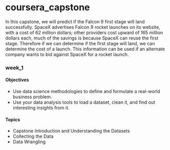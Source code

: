# coursera_capstone
In this capstone, we will predict if the Falcon 9 first stage will land successfully. SpaceX advertises Falcon 9 rocket launches on its website, with a cost of 62 million dollars; other providers cost upward of 165 million dollars each, much of the savings is because SpaceX can reuse the first stage. Therefore if we can determine if the first stage will land, we can determine the cost of a launch. This information can be used if an alternate company wants to bid against SpaceX for a rocket launch. 

### week_1
#### Objectives
* Use data science methodologies to define and formulate a real-world business problem.
* Use your data analysis tools to load a dataset, clean it, and find out interesting insights from it.
#### Topics
* Capstone Introduction and Understanding the Datasets
* Collecting the Data
* Data Wrangling


